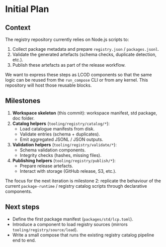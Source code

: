 # Initial Plan

## Context

The registry repository currently relies on Node.js scripts to:

1. Collect package metadata and prepare `registry.json` / `packages.jsonl`.
2. Validate the generated artefacts (schema checks, duplicate detection, etc.).
3. Publish these artefacts as part of the release workflow.

We want to express these steps as LCOD components so that the same logic can be
reused from the `run_compose` CLI or from any kernel. This repository will host
those reusable blocks.

## Milestones

1. **Workspace skeleton** (this commit): workspace manifest, std package, doc
   folder.
2. **Catalog helpers** (`tooling/registry/catalog/*`):
   - Load catalogue manifests from disk.
   - Validate entries (schema + duplicates).
   - Emit aggregated JSONL / JSON outputs.
3. **Validation helpers** (`tooling/registry/validate/*`):
   - Schema validation components.
   - Integrity checks (hashes, missing files).
4. **Publishing helpers** (`tooling/registry/publish/*`):
   - Prepare release artefacts.
   - Interact with storage (GitHub release, S3, etc.).

The focus for the next iteration is milestone 2: replicate the behaviour of the
current `package-runtime` / registry catalog scripts through declarative
components.

## Next steps

- Define the first package manifest (`packages/std/lcp.toml`).
- Introduce a component to load registry sources (mirrors
  `tooling/registry/source/load`).
- Write a small compose that runs the existing registry catalog pipeline end to
  end.
